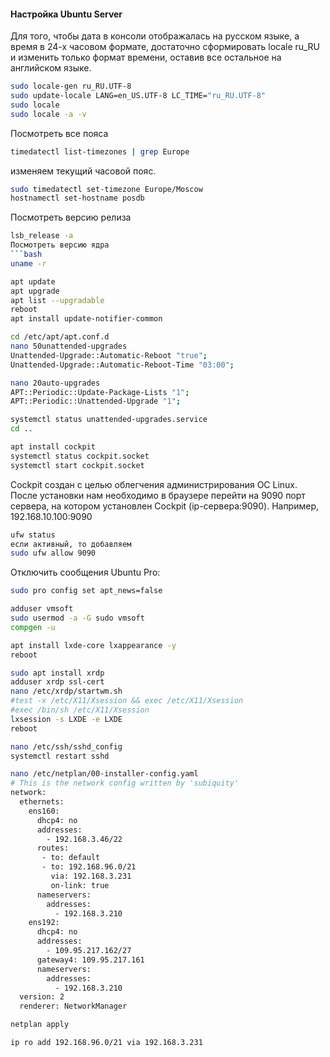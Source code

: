 #### Настройка Ubuntu Server

Для того, чтобы дата в консоли отображалась на русском языке, а время в 24-х часовом формате, достаточно сформировать locale ru_RU и изменить только формат времени, оставив все остальное на английском языке.

```bash
sudo locale-gen ru_RU.UTF-8
sudo update-locale LANG=en_US.UTF-8 LC_TIME="ru_RU.UTF-8"
sudo locale
sudo locale -a -v
```

Посмотреть все пояса
```bash
timedatectl list-timezones | grep Europe
```

изменяем текущий часовой пояс.
```bash
sudo timedatectl set-timezone Europe/Moscow
hostnamectl set-hostname posdb
```

Посмотреть версию релиза
```bash
lsb_release -a
Посмотреть версию ядра
```bash
uname -r
```

```bash
apt update
apt upgrade
apt list --upgradable
reboot
apt install update-notifier-common
```

```bash
cd /etc/apt/apt.conf.d
nano 50unattended-upgrades
Unattended-Upgrade::Automatic-Reboot "true";
Unattended-Upgrade::Automatic-Reboot-Time "03:00";
```

```bash
nano 20auto-upgrades
APT::Periodic::Update-Package-Lists "1";
APT::Periodic::Unattended-Upgrade "1";

systemctl status unattended-upgrades.service
cd ..

apt install cockpit
systemctl status cockpit.socket
systemctl start cockpit.socket  
```
Cockpit создан с целью облегчения администрирования ОС Linux.<br>
После установки нам необходимо в браузере перейти на 9090 порт сервера, на котором установлен Cockpit (ip-сервера:9090). Например, 192.168.10.100:9090
```bash
ufw status
если активный, то добавляем
sudo ufw allow 9090
```

Отключить сообщения Ubuntu Pro:
```bash
sudo pro config set apt_news=false
```

```bash
adduser vmsoft
sudo usermod -a -G sudo vmsoft
compgen -u
```

```bash
apt install lxde-core lxappearance -y
reboot
```

```bash
sudo apt install xrdp
adduser xrdp ssl-cert
nano /etc/xrdp/startwm.sh
#test -x /etc/X11/Xsession && exec /etc/X11/Xsession
#exec /bin/sh /etc/X11/Xsession
lxsession -s LXDE -e LXDE
reboot
```

```bash
nano /etc/ssh/sshd_config
systemctl restart sshd
```

```bash
nano /etc/netplan/00-installer-config.yaml
# This is the network config written by 'subiquity'
network:
  ethernets:
    ens160:
      dhcp4: no
      addresses:
        - 192.168.3.46/22
      routes:
       - to: default
       - to: 192.168.96.0/21
         via: 192.168.3.231
         on-link: true
      nameservers:
        addresses:
          - 192.168.3.210
    ens192:
      dhcp4: no
      addresses:
        - 109.95.217.162/27
      gateway4: 109.95.217.161
      nameservers:
        addresses:
          - 192.168.3.210
  version: 2
  renderer: NetworkManager

netplan apply

ip ro add 192.168.96.0/21 via 192.168.3.231
```

